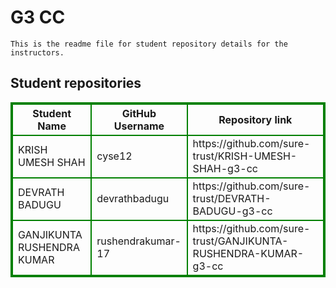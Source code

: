 # G3 CC
    This is the readme file for student repository details for the instructors.
## Student repositories 
<table style="border : 2px solid green; width:100%;">
<tr >
<th style="border : 2px solid green;">Student Name</th>
<th style="border : 2px solid green;">GitHub Username</th>
<th style="border : 2px solid green;">Repository link</th>
</tr>
<tr style="border : 2px solid green;">
<td style="border : 2px solid green;">KRISH UMESH SHAH</td> 

<td style="border : 2px solid green;">cyse12</td> 

<td style="border : 2px solid green;">https://github.com/sure-trust/KRISH-UMESH-SHAH-g3-cc</td> 
</tr>

<tr style="border : 2px solid green;">
<td style="border : 2px solid green;">DEVRATH BADUGU</td> 

<td style="border : 2px solid green;">devrathbadugu</td> 

<td style="border : 2px solid green;">https://github.com/sure-trust/DEVRATH-BADUGU-g3-cc</td> 
</tr>

<tr style="border : 2px solid green;">
<td style="border : 2px solid green;">GANJIKUNTA RUSHENDRA KUMAR</td> 

<td style="border : 2px solid green;">rushendrakumar-17</td> 

<td style="border : 2px solid green;">https://github.com/sure-trust/GANJIKUNTA-RUSHENDRA-KUMAR-g3-cc</td> 
</tr>
